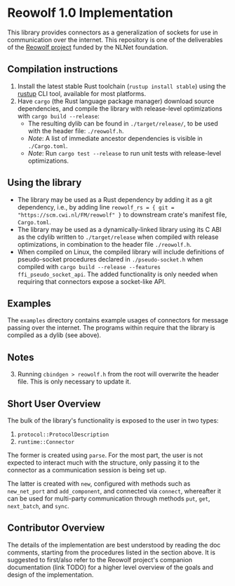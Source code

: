 # Reowolf 1.0 Implementation

This library provides connectors as a generalization of sockets for use in communication over the internet. This repository is one of the deliverables of the [Reowolf project](https://nlnet.nl/project/Reowolf/) funded by the NLNet foundation.

## Compilation instructions
1. Install the latest stable Rust toolchain (`rustup install stable`) using the [rustup](https://rustup.rs/) CLI tool, available for most platforms.
1. Have `cargo` (the Rust language package manager) download source dependencies, and compile the library with release-level optimizations with `cargo build --release`: 
	- The resulting dylib can be found in `./target/release/`, to be used with the header file: `./reowolf.h`.
	- *Note*: A list of immediate ancestor dependencies is visible in `./Cargo.toml`.
	- *Note*: Run `cargo test --release` to run unit tests with release-level optimizations.

## Using the library
- The library may be used as a Rust dependency by adding it as a git dependency, i.e., by adding line `reowolf_rs = { git = "https://scm.cwi.nl/FM/reowolf" }` to downstream crate's manifest file, `Cargo.toml`.
- The library may be used as a dynamically-linked library using its C ABI as the cdylib written to `./target/release` when compiled with release optimizations, in combination to the header file `./reowolf.h`.
- When compiled on Linux, the compiled library will include definitions of pseudo-socket procedures declared in `./pseudo-socket.h` when compiled with `cargo build --release --features ffi_pseudo_socket_api`. The added functionality is only needed when requiring that connectors expose a socket-like API.

## Examples
The `examples` directory contains example usages of connectors for message passing over the internet. The programs within require that the library is compiled as a dylib (see above).

## Notes
3. Running `cbindgen > reowolf.h` from the root will overwrite the header file. This is only necessary to update it.  

## Short User Overview
The bulk of the library's functionality is exposed to the user in two types: 
1. `protocol::ProtocolDescription` 
1. `runtime::Connector` 

The former is created using `parse`. For the most part, the user is not expected to interact much with the structure, only passing it to the connector as a communication session is being set up.

The latter is created with `new`, configured with methods such as `new_net_port` and `add_component`, and connected via `connect`, whereafter it can be used for multi-party communication through methods `put`, `get`, `next_batch`, and `sync`.

## Contributor Overview
The details of the implementation are best understood by reading the doc comments, starting from the procedures listed in the section above. It is suggested to first/also refer to the Reowolf project's companion documentation (link TODO) for a higher level overview of the goals and design of the implementation.